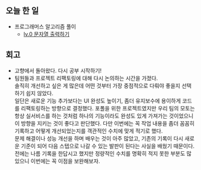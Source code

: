 ## 오늘 한 일
- 프로그래머스 알고리즘 풀이
  - [lv.0 문자열 출력하기](https://github.com/makepin2r/TIL/blob/50e040076c0b004966a0cd78ee06c7f77c5bfedd/Algorithm/js/programmers_181952.md)

## 회고
- 고향에서 돌아왔다. 다시 공부 시작하기!
- 팀원들과 프로젝트 리팩토링에 대해 다시 논의하는 시간을 가졌다.  
  솔직히 개선하고 싶은 게 많은데 어떤 것부터 가장 중점적으로 다뤄야 좋을지 선택하기 쉽지 않았다.  
  일단은 새로운 기능 추가보다는 UI 완성도 높이기, 좀더 유지보수에 용이하게 코드를 리팩토링하는 방향으로 결정했다.
  포폴을 위한 프로젝트였지만 우리 팀의 모토는 항상 실서비스를 하는 것처럼 하나의 기능이라도 완성도 있게 가져가는 것이었으니 이 방향을 지키는 것이 좋다고 판단했다.
  다만 이번에는 꼭 작업 내용을 좀더 꼼꼼히 기록하고 어떻게 개선되었는지를 객관적인 수치에 맞게 적기로 했다.  
  문제 해결이나 성능 개선을 하며 배우는 것이 아주 많았고, 기존의 기록이 다시 새로운 기준이 되어 다음 스텝으로 나갈 수 있는 발판이 된다는 사실을 배웠기 때문이다.
  전에는 나름 기록을 한답시고 했지만 정량적인 수치를 명확히 적지 못한 부분도 많있으니 이번에는 꼭 이점을 보완해보자.
  
